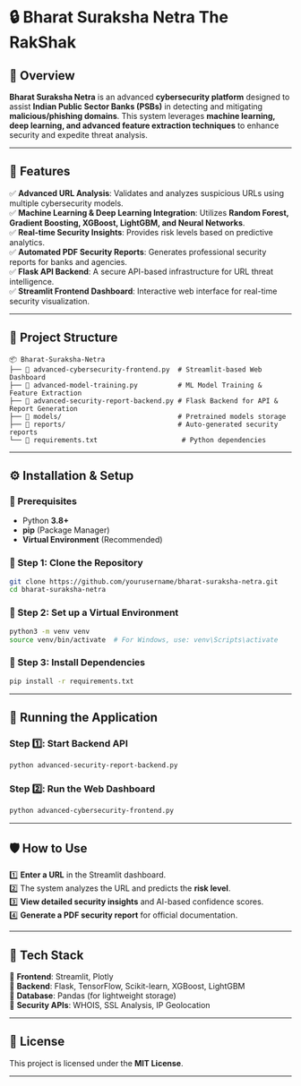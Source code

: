 


# 🔒 **Bharat Suraksha Netra   The RakShak**

## 🚀 Overview
**Bharat Suraksha Netra** is an advanced **cybersecurity platform** designed to assist **Indian Public Sector Banks (PSBs)** in detecting and mitigating **malicious/phishing domains**. This system leverages **machine learning, deep learning, and advanced feature extraction techniques** to enhance security and expedite threat analysis.

---

## 📌 Features
✅ **Advanced URL Analysis**: Validates and analyzes suspicious URLs using multiple cybersecurity models.  
✅ **Machine Learning & Deep Learning Integration**: Utilizes **Random Forest, Gradient Boosting, XGBoost, LightGBM, and Neural Networks**.  
✅ **Real-time Security Insights**: Provides risk levels based on predictive analytics.  
✅ **Automated PDF Security Reports**: Generates professional security reports for banks and agencies.  
✅ **Flask API Backend**: A secure API-based infrastructure for URL threat intelligence.  
✅ **Streamlit Frontend Dashboard**: Interactive web interface for real-time security visualization.  

---

## 📂 Project Structure

```
📦 Bharat-Suraksha-Netra
├── 📜 advanced-cybersecurity-frontend.py  # Streamlit-based Web Dashboard
├── 📜 advanced-model-training.py          # ML Model Training & Feature Extraction
├── 📜 advanced-security-report-backend.py # Flask Backend for API & Report Generation
├── 📂 models/                             # Pretrained models storage
├── 📂 reports/                            # Auto-generated security reports
└── 📜 requirements.txt                     # Python dependencies
```

---

## ⚙️ Installation & Setup

### 🔹 Prerequisites
- Python **3.8+**
- **pip** (Package Manager)
- **Virtual Environment** (Recommended)

### 🔹 Step 1: Clone the Repository
```bash
git clone https://github.com/yourusername/bharat-suraksha-netra.git
cd bharat-suraksha-netra
```

### 🔹 Step 2: Set up a Virtual Environment
```bash
python3 -m venv venv
source venv/bin/activate  # For Windows, use: venv\Scripts\activate
```

### 🔹 Step 3: Install Dependencies
```bash
pip install -r requirements.txt
```

---

## 🚀 Running the Application

### Step 1️⃣: Start Backend API
```bash
python advanced-security-report-backend.py
```

### Step 2️⃣: Run the Web Dashboard
```bash
python advanced-cybersecurity-frontend.py
```

---

## 🛡️ How to Use
1️⃣ **Enter a URL** in the Streamlit dashboard.  
2️⃣ The system analyzes the URL and predicts the **risk level**.  
3️⃣ **View detailed security insights** and AI-based confidence scores.  
4️⃣ **Generate a PDF security report** for official documentation.  

---

## 🤖 Tech Stack
🔹 **Frontend**: Streamlit, Plotly  
🔹 **Backend**: Flask, TensorFlow, Scikit-learn, XGBoost, LightGBM  
🔹 **Database**: Pandas (for lightweight storage)  
🔹 **Security APIs**: WHOIS, SSL Analysis, IP Geolocation  

---

## 📜 License
This project is licensed under the **MIT License**.

---



